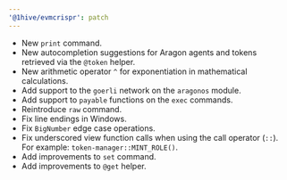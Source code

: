 ```yaml
---
'@1hive/evmcrispr': patch
---
```


- New `print` command.
- New autocompletion suggestions for Aragon agents and tokens retrieved via the `@token` helper.
- New arithmetic operator `^` for exponentiation in mathematical calculations.
- Add support to the `goerli` network on the `aragonos` module.
- Add support to `payable` functions on the `exec` commands.
- Reintroduce `raw` command.
- Fix line endings in Windows.
- Fix `BigNumber` edge case operations.
- Fix underscored view function calls when using the call operator (`::`). For example: `token-manager::MINT_ROLE()`.
- Add improvements to `set` command.
- Add improvements to `@get` helper.
